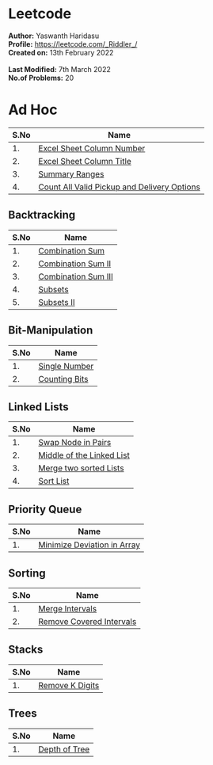 # Leetcode

**Author:** Yaswanth Haridasu <br>
**Profile:** https://leetcode.com/_Riddler_/ <br>
**Created on:** 13th February 2022 <br><br>
**Last Modified:** 7th March 2022<br>
**No.of Problems:** 20

# Ad Hoc
S.No | Name |
---------|----------|
1\. | [Excel Sheet Column Number](https://leetcode.com/problems/excel-sheet-column-number/) |
2\. | [Excel Sheet Column Title](https://leetcode.com/problems/excel-sheet-column-title/) |
3\. | [Summary Ranges](https://leetcode.com/problems/summary-ranges/) |
4\. | [Count All Valid Pickup and Delivery Options](https://leetcode.com/problems/count-all-valid-pickup-and-delivery-options/) |


 ## Backtracking
S.No | Name |
---------|----------|
1\. | [Combination Sum](https://leetcode.com/problems/combination-sum/) |
2\. | [Combination Sum II](https://leetcode.com/problems/combination-sum-ii/) |
3\. | [Combination Sum III](https://leetcode.com/problems/combination-sum-iii/) |    
4\. | [Subsets](https://leetcode.com/problems/subsets/) |
5\. | [Subsets II](https://leetcode.com/problems/subsets-ii/) |

## Bit-Manipulation
S.No | Name |
---------|----------|
1\. | [Single Number](https://leetcode.com/problems/single-number/) |
2\. | [Counting Bits](https://leetcode.com/problems/counting-bits/) |

## Linked Lists
S.No | Name |
---------|----------|
1\. | [Swap Node in Pairs](https://leetcode.com/problems/swap-nodes-in-pairs/) |
2\. | [Middle of the Linked List](https://leetcode.com/problems/middle-of-the-linked-list/) |
3\. | [Merge two sorted Lists](https://leetcode.com/problems/merge-two-sorted-lists/) |
4\. | [Sort List](https://leetcode.com/problems/sort-list/) |


## Priority Queue
S.No | Name |
---------|----------|
1\. | [Minimize Deviation in Array](https://leetcode.com/problems/minimize-deviation-in-array/) |
## Sorting
S.No | Name |
---------|----------|
1\. | [Merge Intervals](https://leetcode.com/problems/merge-intervals/) |
2\. | [Remove Covered Intervals](https://leetcode.com/problems/remove-covered-intervals/) |


## Stacks
S.No | Name |
---------|----------|
1\. | [Remove K Digits](https://leetcode.com/problems/remove-k-digits/) |


## Trees
S.No | Name |
---------|----------|
1\. | [Depth of Tree](https://leetcode.com/problems/maximum-depth-of-binary-tree/) |

